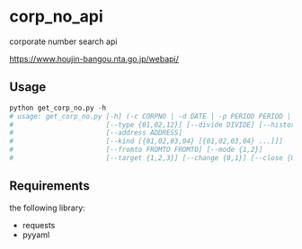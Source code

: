 # corp_no_api
corporate number search api

https://www.houjin-bangou.nta.go.jp/webapi/

## Usage

```python
python get_corp_no.py -h
# usage: get_corp_no.py [-h] (-c CORPNO | -d DATE | -p PERIOD PERIOD | -n NAME)
#                       [--type {01,02,12}] [--divide DIVIDE] [--history {0,1}]
#                       [--address ADDRESS]
#                       [--kind [{01,02,03,04} [{01,02,03,04} ...]]]
#                       [--fromto FROMTO FROMTO] [--mode {1,2}]
#                       [--target {1,2,3}] [--change {0,1}] [--close {0,1}]
```

## Requirements

the following library:

* requests
* pyyaml
